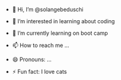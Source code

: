 - 👋 Hi, I’m @solangebeduschi
- 👀 I’m interested in learning about coding
- 🌱 I’m currently learning on boot camp

- 📫 How to reach me ...
- 😄 Pronouns: ...
- ⚡ Fun fact: I love cats 

<!---
solangebeduschi/solangebeduschi is a ✨ special ✨ repository because its `README.md` (this file) appears on your GitHub profile.
You can click the Preview link to take a look at your changes.
--->

